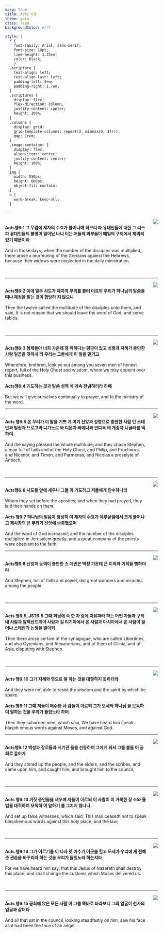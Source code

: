```yaml
---
marp: true
title: Acts 6장
theme: gaia
class: lead
backgroundColor: #fff

style: |
  * {
    font-family: Arial, sans-serif;
    font-size: 19pt;
    line-height: 1.35em;
    color: black;
    }
  .scripture {
    text-align: left;
    text-align-last: left;
    padding-left: 1em;
    padding-right: 1.7em;
  }
  .scriptures {
    display: flex;
    flex-direction: column;
    justify-content: center;
    height: 100%;
  }
  .columns {
    display: grid;
    grid-template-columns: repeat(2, minmax(0, 1fr));
    gap: 1rem;
  }
  .image-container {
    display: flex;
    align-items: center;
    justify-content: center;
    height: 100%;
  }
  img {
    width: 550px;
    height: 600px;
    object-fit: contain;
  }
  b {
    word-break: keep-all;
  }

---
```


<div class="columns">
  <div class="scriptures">
    <br>
    <div class="scripture">
      <b>Acts행6:1 그 무렵에 제자의 수효가 불어나매 히브리 파 유대인들에 대한 그 리스파 유대인들의 불평이 일어났 나니 이는 저들의 과부들이 매일의 구제에서 제외되었기 때문이라 
      </b>
    </div>
    <br>
    <div class="scripture">And in those days, when the number of the disciples was multiplied, there arose a murmuring of the Grecians against the Hebrews, because their widows were neglected in the daily ministration. 
    </div>
    <br>
    <div class="scripture">
      <b>
      </b>
    </div>
    <br>
    <div class="scripture">
    </div>         
  </div>
  <div class="image-container">
    <img src='../../pictures/picture_10.jpg'>
  </div>
</div>

---

<div class="columns">
  <div class="scriptures">
    <br>
    <div class="scripture">
      <b>Acts행6:2 이에 열두 사도가 제자의 무리를 불러 이르되 우리가 하나님의 말씀을 떠나 재정을 맡는 것이 합당하 지 않으니 
      </b>
    </div>
    <br>
    <div class="scripture">Then the twelve called the multitude of the disciples unto them, and said, It is not reason that we should leave the word of God, and serve tables. 
    </div>
    <br>
    <div class="scripture">
      <b>
      </b>
    </div>
    <br>
    <div class="scripture">
    </div>         
  </div>
  <div class="image-container">
    <img src='../../pictures/picture_116.jpg'>
  </div>
</div>

---

<div class="columns">
  <div class="scriptures">
    <br>
    <div class="scripture">
      <b>Acts행6:3 형제들아 너희 가운데 정 직하다는 평판이 있고 성령과 지혜가 충만한 사람 일곱을 찾아내 라 우리는 그들에게 이 일을 맡기고 
      </b>
    </div>
    <br>
    <div class="scripture">Wherefore, brethren, look ye out among you seven men of honest report, full of the Holy Ghost and wisdom, whom we may appoint over this business. 
    </div>
    <br>
    <div class="scripture">
      <b>Acts행6:4 기도하는 것과 말씀 성역 에 계속 전념하리라 하매 
      </b>
    </div>
    <br>
    <div class="scripture">But we will give ourselves continually to prayer, and to the ministry of the word. 
    </div>         
  </div>
  <div class="image-container">
    <img src='../../pictures/picture_147.jpg'>
  </div>
</div>

---

<div class="columns">
  <div class="scriptures">
    <br>
    <div class="scripture">
      <b>Acts 행6:5 온 무리가 이 말을 기쁘 게 여겨 신앙과 성령으로 충만한 사람 인 스데반과 빌립과 브로고와 니가노르 와 디몬과 바메나와 안디옥 의 개종자 니골라를 택하여 
      </b>
    </div>
    <br>
    <div class="scripture">And the saying pleased the whole multitude; and they chose Stephen, a man full of faith and of the Holy Ghost, and Philip, and Prochorus, and Nicanor, and Timon, and Parmenas, and Nicolas a proselyte of Antioch; 
    </div>
    <br>
    <div class="scripture">
      <b>
      </b>
    </div>
    <br>
    <div class="scripture">
    </div>         
  </div>
  <div class="image-container">
    <img src='../../pictures/picture_142.jpg'>
  </div>
</div>

---

<div class="columns">
  <div class="scriptures">
    <br>
    <div class="scripture">
      <b>Acts행6:6 사도들 앞에 세우니 그들 이 기도하고 저들에게 안수하니라 
      </b>
    </div>
    <br>
    <div class="scripture">Whom they set before the apostles; and when they had prayed, they laid their hands on them. 
    </div>
    <br>
    <div class="scripture">
      <b>Acts 행6:7 하나님의 말씀이 왕성하 여 제자의 수효가 예루살렘에서 크게 불어나고 제사장의 큰 무리가 신앙에 순종했으며 
      </b>
    </div>
    <br>
    <div class="scripture">And the word of God increased; and the number of the disciples multiplied in Jerusalem greatly; and a great company of the priests were obedient to the faith. 
    </div>         
  </div>
  <div class="image-container">
    <img src='../../pictures/picture_143.jpg'>
  </div>
</div>

---

<div class="columns">
  <div class="scriptures">
    <br>
    <div class="scripture">
      <b>Acts행6:8 신앙과 능력이 충만한 스 데반은 백성 가운데 큰 이적과 기적을 행하더 라 
      </b>
    </div>
    <br>
    <div class="scripture">And Stephen, full of faith and power, did great wonders and miracles among the people. 
    </div>
    <br>
    <div class="scripture">
      <b>
      </b>
    </div>
    <br>
    <div class="scripture">
    </div>         
  </div>
  <div class="image-container">
    <img src='../../pictures/picture_62.jpg'>
  </div>
</div>

---

<div class="columns">
  <div class="scriptures">
    <br>
    <div class="scripture">
      <b>Acts 행6:9, JST6:9 그때 회당에 속 한 자 중에 자유파라 하는 어떤 자들과 구레네 사람과 알렉산드리아 사람과 길 리기아에서 온 사람과 아시아에서 온 사람이 일어나 스데반과 논쟁을 벌이되 
      </b>
    </div>
    <br>
    <div class="scripture">Then there arose certain of the synagogue, who are called Libertines, and also Cyrenians, and Alexandrians, and of them of Cilicia, and of Asia, disputing with Stephen. 
    </div>
    <br>
    <div class="scripture">
      <b>
      </b>
    </div>
    <br>
    <div class="scripture">
    </div>         
  </div>
  <div class="image-container">
    <img src='../../pictures/picture_99.jpg'>
  </div>
</div>

---

<div class="columns">
  <div class="scriptures">
    <br>
    <div class="scripture">
      <b>Acts 행6:10 그가 지혜와 영으로 말 하는 것을 대항하지 못하더라 
      </b>
    </div>
    <br>
    <div class="scripture">And they were not able to resist the wisdom and the spirit by which he spake. 
    </div>
    <br>
    <div class="scripture">
      <b>Acts 행6:11 그때 저들이 매수한 사 람들이 이르되 그가 모세와 하나님 을 모독하 여 말하는 것을 우리가 들었노라 하며 
      </b>
    </div>
    <br>
    <div class="scripture">Then they suborned men, which said, We have heard him speak blasph emous words against Moses, and against God. 
    </div>         
  </div>
  <div class="image-container">
    <img src='../../pictures/picture_90.jpg'>
  </div>
</div>

---

<div class="columns">
  <div class="scriptures">
    <br>
    <div class="scripture">
      <b>Acts행6:12 백성과 장로들과 서기관 들을 선동하여 그에게 와서 그를 붙들 어 공회로 끌어가 
      </b>
    </div>
    <br>
    <div class="scripture">And they stirred up the people, and the elders, and the scribes, and came upon him, and caught him, and brought him to the council, 
    </div>
    <br>
    <div class="scripture">
      <b>
      </b>
    </div>
    <br>
    <div class="scripture">
    </div>         
  </div>
  <div class="image-container">
    <img src='../../pictures/picture_8.jpg'>
  </div>
</div>

---

<div class="columns">
  <div class="scriptures">
    <br>
    <div class="scripture">
      <b>Acts 행6:13 거짓 증인들을 세우매 저들이 이르되 이 사람이 이 거룩한 장 소와 율법을 대적하여 모독하 여 말하기 를 그치지 않나니 
      </b>
    </div>
    <br>
    <div class="scripture">And set up false witnesses, which said, This man ceaseth not to speak blasphemous words against this holy place, and the law; 
    </div>
    <br>
    <div class="scripture">
      <b>
      </b>
    </div>
    <br>
    <div class="scripture">
    </div>         
  </div>
  <div class="image-container">
    <img src='../../pictures/picture_44.jpg'>
  </div>
</div>

---

<div class="columns">
  <div class="scriptures">
    <br>
    <div class="scripture">
      <b>Acts 행6:14 그가 이르기를 이 나사 렛 예수가 이곳을 헐고 모세가 우리에 게 전해준 관습을 바꾸리라 하는 것을 우리가 들었노라 하는지라 
      </b>
    </div>
    <br>
    <div class="scripture">For we have heard him say, that this Jesus of Nazareth shall destroy this place, and shall change the customs which Moses delivered us. 
    </div>
    <br>
    <div class="scripture">
      <b>
      </b>
    </div>
    <br>
    <div class="scripture">
    </div>         
  </div>
  <div class="image-container">
    <img src='../../pictures/picture_84.jpg'>
  </div>
</div>

---

<div class="columns">
  <div class="scriptures">
    <br>
    <div class="scripture">
      <b>Acts 행6:15 공회에 앉은 모든 사람 이 그를 똑바로 바라보니 그의 얼굴이 천사의 얼굴과 같더라 
      </b>
    </div>
    <br>
    <div class="scripture">And all that sat in the council, looking steadfastly on him, saw his face as it had been the face of an angel.
    </div>
    <br>
    <div class="scripture">
      <b>
      </b>
    </div>
    <br>
    <div class="scripture">
    </div>         
  </div>
  <div class="image-container">
    <img src='../../pictures/picture_154.jpg'>
  </div>
</div>

